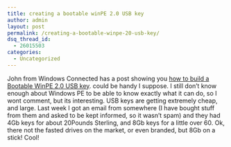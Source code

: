 ```yaml
---
title: creating a bootable winPE 2.0 USB key
author: admin
layout: post
permalink: /creating-a-bootable-winpe-20-usb-key/
dsq_thread_id:
  - 26015503
categories:
  - Uncategorized
---
```

John from Windows Connected has a post showing you [how to build a Bootable WinPE 2.0 USB key][1]. could be handy I suppose. I still don&#8217;t know enough about Windows PE to be able to know exactly what it can do, so I wont comment, but its interesting. USB keys are getting extremely cheap, and large. Last week I got an email from somewhere (I have bought stuff from them and asked to be kept informed,&nbsp;so it wasn&#8217;t spam) and they had 4Gb keys for about 20Pounds Sterling, and 8Gb keys for a little over 60. Ok, there not the fasted drives on the market, or even branded, but 8Gb on a stick! Cool!</p>

 [1]: http://windowsconnected.com/blogs/joshs_blog/archive/2007/02/05/creating-a-bootable-winpe-2-0-usb-key.aspx